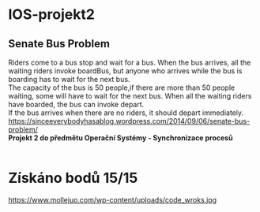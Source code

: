 # IOS-projekt2
## Senate Bus Problem
Riders come to a bus stop and wait for a bus. When the bus arrives, all the waiting riders invoke boardBus, but anyone who arrives while the bus is boarding has to wait for the next bus.</br>
The capacity of the bus is 50 people,if there are more than 50 people waiting, some will have to wait for the next bus. When all the waiting riders have boarded, the bus can invoke depart.</br>
If the bus arrives when there are no riders, it should depart immediately.</br>
https://sinceeverybodyhasablog.wordpress.com/2014/09/06/senate-bus-problem/</br>
<b> Projekt 2 do předmětu Operační Systémy - Synchronizace procesů </b> </br></br>
# Získáno bodů 15/15

https://www.mollejuo.com/wp-content/uploads/code_wroks.jpg
